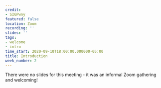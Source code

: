 ```yaml
---
credit:
- SIGPwny
featured: false
location: Zoom
recording: ''
slides: ''
tags:
- welcome
- intro
time_start: 2020-09-10T18:00:00.000000-05:00
title: Introduction
week_number: 2
---
```

There were no slides for this meeting - it was an informal Zoom gathering and welcoming!